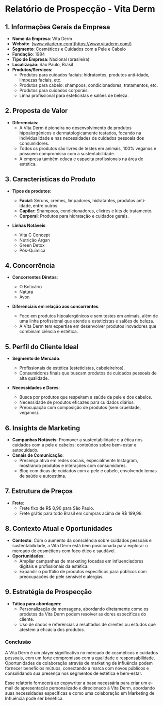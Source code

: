 # Relatório de Prospecção - Vita Derm

## 1. Informações Gerais da Empresa
- **Nome da Empresa**: Vita Derm
- **Website**: [www.vitaderm.com](https://www.vitaderm.com/)
- **Segmento**: Cosméticos e Cuidados com a Pele e Cabelo  
- **Fundação**: 1984
- **Tipo de Empresa**: Nacional (brasileira)
- **Localização**: São Paulo, Brasil
- **Produtos/Serviços**:
  - Produtos para cuidados faciais: hidratantes, produtos anti-idade, limpezas faciais, etc.
  - Produtos para cabelo: shampoos, condicionadores, tratamentos, etc.
  - Produtos para cuidados corporais.
  - Linha profissional para esteticistas e salões de beleza.
  
## 2. Proposta de Valor
- **Diferenciais**: 
  - A Vita Derm é pioneira no desenvolvimento de produtos hipoalergênicos e dermatologicamente testados, focando na individualidade e nas necessidades de cuidados pessoais dos consumidores.
  - Todos os produtos são livres de testes em animais, 100% veganos e possuem compromisso com a sustentabilidade.
  - A empresa também educa e capacita profissionais na área de estética.

## 3. Características do Produto
- **Tipos de produtos**:
  - **Facial**: Séruns, cremes, limpadores, hidratantes, produtos anti-idade, entre outros.
  - **Capilar**: Shampoos, condicionadores, elixires e kits de tratamento.
  - **Corporal**: Produtos para hidratação e cuidados gerais.
  
- **Linhas Notáveis**: 
  - Vita C Concept
  - Nutrição Argan
  - Green Detox
  - Pós-Química

## 4. Concorrência
- **Concorrentes Diretos**: 
  - O Boticário
  - Natura
  - Avon
  
- **Diferenciais em relação aos concorrentes**:
  - Foco em produtos hipoalergênicos e sem testes em animais, além de uma linha profissional que atende a esteticistas e salões de beleza.
  - A Vita Derm tem expertise em desenvolver produtos inovadores que combinam ciência e estética.

## 5. Perfil do Cliente Ideal
- **Segmento de Mercado**:
  - Profissionais de estética (esteticistas, cabeleireiros).
  - Consumidores finais que buscam produtos de cuidados pessoais de alta qualidade.

- **Necessidades e Dores**: 
  - Busca por produtos que respeitem a saúde da pele e dos cabelos.
  - Necessidade de produtos eficazes para cuidados diários.
  - Preocupação com composição de produtos (sem crueldade, veganos).

## 6. Insights de Marketing
- **Campanhas Notáveis**: Promover a sustentabilidade e a ética nos cuidados com a pele e cabelos; conteúdos sobre bem-estar e autocuidado.
- **Canais de Comunicação**: 
  - Presença ativa em redes sociais, especialmente Instagram, mostrando produtos e interações com consumidores.
  - Blog com dicas de cuidados com a pele e cabelo, envolvendo temas de saúde e autoestima.

## 7. Estrutura de Preços
- **Frete**: 
  - Frete fixo de R$ 8,90 para São Paulo.
  - Frete grátis para todo Brasil em compras acima de R$ 199,99.

## 8. Contexto Atual e Oportunidades
- **Contexto**: Com o aumento da consciência sobre cuidados pessoais e sustentabilidade, a Vita Derm está bem posicionada para explorar o mercado de cosméticos com foco ético e saudável.
- **Oportunidades**: 
  - Ampliar campanhas de marketing focadas em influenciadores digitais e profissionais da estética.
  - Expandir o portfólio de produtos específicos para públicos com preocupações de pele sensível e alergias.

## 9. Estratégia de Prospecção
- **Tática para abordagem**: 
  - Personalização de mensagens, abordando diretamente como os produtos da Vita Derm podem resolver as dores específicas do cliente.
  - Uso de dados e referências a resultados de clientes ou estudos que atestem a eficácia dos produtos.

### **Conclusão**
A Vita Derm é um player significativo no mercado de cosméticos e cuidados pessoais, com um forte compromisso com a qualidade e responsabilidade. Oportunidades de colaboração através de marketing de influência podem fornecer benefícios mútuos, conectando a marca com novos públicos e consolidando sua presença nos segmentos de estética e bem-estar. 

Esse relatório fornecerá ao copywriter a base necessária para criar um e-mail de apresentação personalizado e direcionado à Vita Derm, abordando suas necessidades específicas e como uma colaboração em Marketing de Influência pode ser benéfica.